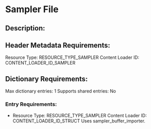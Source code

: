 Sampler File
============
## Description:

## Header Metadata Requirements:
Resource Type: RESOURCE_TYPE_SAMPLER
Content Loader ID: CONTENT_LOADER_ID_SAMPLER

## Dictionary Requirements:
Max dictionary entries: 1
Supports shared entries: No

### Entry Requirements:
* Resource Type: RESOURCE_TYPE_SAMPLER
  Content Loader ID: CONTENT_LOADER_ID_STRUCT
  Uses sampler_buffer_importer.